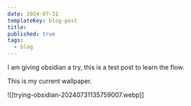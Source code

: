 ```yaml
---
date: 2024-07-31
templateKey: blog-post
title:
published: true
tags:
  - blog
---
```

I am giving obsidian a try, this is a test post to learn the flow.

This is my current wallpaper.

![[trying-obsidian-20240731135759007.webp]]
